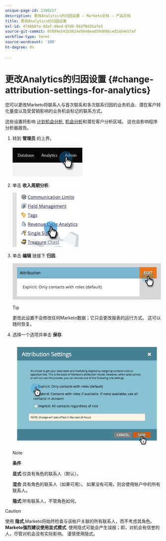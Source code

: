 ```yaml
---
unique-page-id: 2360217
description: 更改Analytics的归因设置 — Marketo文档 — 产品文档
title: 更改Analytics的归因设置
exl-id: 4740b0fa-ddaf-46ed-87d6-8b3f8d35afe3
source-git-commit: 07899e541b3624e99e0ead59d898ced2ab4e57af
workflow-type: tm+mt
source-wordcount: '189'
ht-degree: 0%

---
```


# 更改Analytics的归因设置 {#change-attribution-settings-for-analytics}

您可以更改Marketo将联系人与首次联系和多次联系归因的业务机会、潜在客户转化量度以及受营销影响的业务机会标记的联系方式。

这些设置将影响 [计划机会分析](/help/marketo/product-docs/reporting/revenue-cycle-analytics/program-analytics/understanding-the-program-opportunity-analysis-area.md), [机会分析](/help/marketo/product-docs/reporting/revenue-cycle-analytics/revenue-explorer/understanding-opportunity-analysis-in-revenue-explorer.md)和潜在客户分析区域。 这也会影响程序分析器报告。

1. 转到 **管理员** 的上界。

   ![](assets/change-attribution-settings-for-analytics-1.png)

1. 单击 **收入周期分析**.

   ![](assets/change-attribution-settings-for-analytics-2.png)

1. 单击 **编辑** 链接下 **归因**.

   ![](assets/change-attribution-settings-for-analytics-3.png)

   >[!TIP]
   >
   >更改此设置不会修改任何Marketo数据；它只会更改报表的运行方式。 这可以随时恢复。

1. 选择一个选项并单击 **保存**.

   ![](assets/change-attribution-settings-for-analytics-4.png)

   >[!NOTE]
   >
   >**条件**
   >
   >**显式**:仅具有角色的联系人（默认）。
   >
   >**混合**:具有角色的联系人（如果可用）。 如果没有可用，则会使用帐户中的所有联系人。
   >
   >**隐式**:所有联系人，不管角色如何。

>[!CAUTION]
>
>使用 **隐式**,Marketo将始终检查与该帐户关联的所有联系人，而不考虑其角色。 **Marketo强烈建议使用显式模式**. 使用隐式可能会产生误报；即，对机会有信誉的人，尽管对机会没有实际影响。 谨慎使用隐式。
